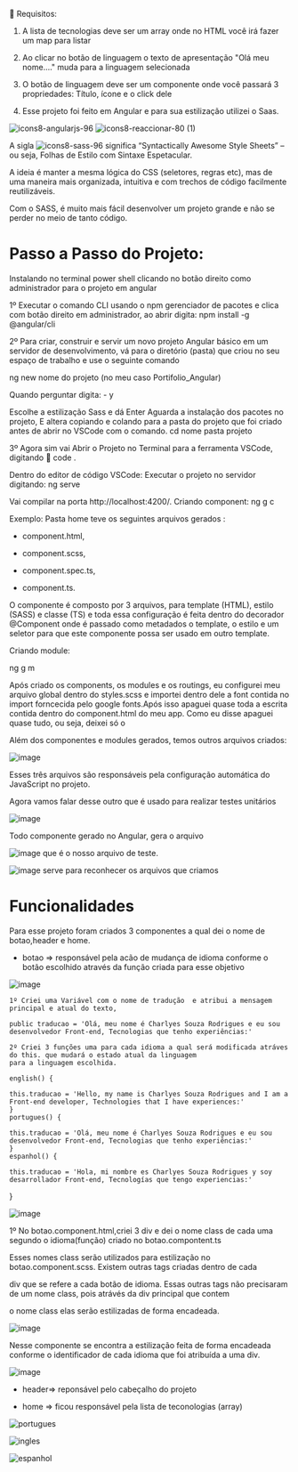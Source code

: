 
:pushpin: Requisitos:

1) A lista de tecnologias deve ser um array onde no HTML você irá fazer um map para listar

2) Ao clicar no botão de linguagem  o texto de apresentação "Olá meu nome...." muda para
a linguagem selecionada

3) O botão de linguagem  deve ser um componente onde você passará 3 propriedades: Título,
ícone e o click dele

4) Esse projeto foi feito em Angular e para sua estilização utilizei o Saas.

![icons8-angularjs-96](https://user-images.githubusercontent.com/98665329/209447866-60be6467-21b1-4bcf-80f5-5461672606d7.png)
![icons8-reaccionar-80 (1)](https://user-images.githubusercontent.com/98665329/209447955-21ed9b80-f5cb-4ef3-9ff0-2f6334dcc318.png)


A sigla  ![icons8-sass-96](https://user-images.githubusercontent.com/98665329/209448163-190c29d1-5e4a-4399-b3b0-e2b6319a17dc.png) significa “Syntactically Awesome Style Sheets” – ou seja, Folhas de Estilo com Sintaxe Espetacular.


A ideia é manter a mesma lógica do CSS (seletores, regras etc), mas de uma maneira mais organizada, intuitiva e com trechos de código facilmente reutilizáveis.

Com o SASS, é muito mais fácil desenvolver um projeto grande e não se perder no meio de tanto código.
   


# Passo a Passo do Projeto:
Instalando no terminal power shell clicando no botão direito como administrador para o projeto em angular 

1º Executar o comando CLI usando o npm gerenciador de pacotes e clica com botão direito em administrador, ao abrir digita:
npm install -g @angular/cli  

2º Para criar, construir e servir um novo projeto Angular básico em um servidor de desenvolvimento, vá para o diretório (pasta) que criou no seu espaço de trabalho e use o seguinte comando

ng new nome do projeto (no meu caso Portifolio_Angular)  

Quando perguntar digita: - y 

Escolhe a estilização Sass e dá Enter 
Aguarda a instalação dos pacotes no projeto,
E altera copiando e colando para a pasta do projeto que foi criado antes de abrir no VSCode com o comando.
cd nome pasta projeto

3º Agora sim vai Abrir o Projeto no Terminal para a ferramenta VSCode, digitando 👊
code .

Dentro do editor de código VSCode:
Executar o projeto no servidor digitando:
ng serve


Vai compilar na porta http://localhost:4200/.
Criando component:
ng g c

Exemplo: Pasta home teve os seguintes arquivos gerados :

- component.html,
* component.scss,
+ component.spec.ts,
- component.ts.

 O componente é composto por 3 arquivos, para template (HTML), estilo (SASS) e classe (TS) e toda essa configuração é feita dentro do decorador @Component onde é passado como metadados o template, o estilo e um seletor para que este componente possa ser usado em outro template.

Criando module:

ng g m


Após criado os components, os modules e os routings, eu configurei meu arquivo global dentro do styles.scss e importei
dentro dele a font contida no import forncecida pelo google fonts.Após isso apaguei quase toda a escrita contida dentro
do component.html do meu app. Como eu disse apaguei quase tudo, ou seja, deixei só o
<router-outlet></router-outlet>

Além dos componentes e modules gerados, temos outros arquivos criados:

![image](https://user-images.githubusercontent.com/98665329/209446966-d8cc9f29-7912-4121-9609-14fb43a6b5e9.png)

Esses três arquivos são responsáveis pela configuração automática do JavaScript no projeto.

Agora vamos falar desse outro que é usado para realizar testes unitários

![image](https://user-images.githubusercontent.com/98665329/209447030-20476632-0adf-4592-8d1c-dfc482cf20cc.png)


Todo componente gerado no Angular, gera o arquivo

![image](https://user-images.githubusercontent.com/98665329/209447166-8130cb42-cca8-4849-aa89-6c35a337b42f.png) 
que é o nosso arquivo de teste.

![image](https://user-images.githubusercontent.com/98665329/209447218-85e03a2a-15bd-45fd-a86d-6ad33280a129.png)
serve para reconhecer os arquivos que criamos


# Funcionalidades 

Para esse projeto foram criados 3 componentes a qual dei o nome de botao,header e home.

- botao => responsável pela acão de mudança de idioma conforme o botão escolhido através da função criada para esse objetivo

![image](https://user-images.githubusercontent.com/98665329/209449663-3ba38117-9849-4187-9a2d-a14d50b49b46.png)
   
    1º Criei uma Variável com o nome de tradução  e atribui a mensagem principal e atual do texto,
   
    public traducao = 'Olá, meu nome é Charlyes Souza Rodrigues e eu sou desenvolvedor Front-end, Tecnologias que tenho experiências:'
    
    2º Criei 3 funções uma para cada idioma a qual será modificada atráves do this. que mudará o estado atual da linguagem
    para a linguagem escolhida.
    
    english() {

    this.traducao = 'Hello, my name is Charlyes Souza Rodrigues and I am a Front-end developer, Technologies that I have experiences:'
    }
    portugues() {

    this.traducao = 'Olá, meu nome é Charlyes Souza Rodrigues e eu sou desenvolvedor Front-end, Tecnologias que tenho experiências:'
    }
    espanhol() {

    this.traducao = 'Hola, mi nombre es Charlyes Souza Rodrigues y soy desarrollador Front-end, Tecnologías que tengo experiencias:'
   }

![image](https://user-images.githubusercontent.com/98665329/209449957-3faf65c7-1b80-4231-bcfa-815ddaed3838.png)

 1º No botao.component.html,criei 3 div e dei o nome class de cada uma segundo o idioma(função) criado no botao.compontent.ts
 
 Esses nomes class serão utilizados para estilização no botao.component.scss. Existem outras tags criadas dentro de cada
 
 div que se refere a cada botão de idioma. Essas outras tags não precisaram de um nome class, pois atrávés da div principal que contem
 
 o nome class  elas serão estilizadas de forma encadeada.

![image](https://user-images.githubusercontent.com/98665329/209451014-5923ce89-b98e-4040-bc9b-e5bcfd8c0cf4.png)

Nesse componente se encontra a estilização feita de forma encadeada conforme o identificador de cada idioma que foi atribuída a uma div.

![image](https://user-images.githubusercontent.com/98665329/209451220-126989a3-7fa9-44c3-bff4-3f7de1806801.png)



* header=> reponsável pelo cabeçalho do projeto
+ home => ficou responsável pela lista de teconologias (array)



![portugues](https://user-images.githubusercontent.com/98665329/207726923-15719394-0827-4576-8269-7d42be95396a.PNG)


![ingles](https://user-images.githubusercontent.com/98665329/207726937-bce02733-25cf-44bb-b58d-8ba0901429de.PNG)


![espanhol](https://user-images.githubusercontent.com/98665329/207726959-6aeead59-b916-498e-adb4-067b4f9580cf.PNG)
